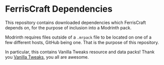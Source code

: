 # FerrisCraft Dependencies
This repository contains downloaded dependencies which FerrisCraft depends on,
for the purpose of inclusion into a Modrinth pack.

Modrinth requires files outside of a `.mrpack` file to be located on one of a few
different hosts, GitHub being one. That is the purpose of this repository.

In particular, this contains Vanilla Tweaks resource and data packs!
Thank you [Vanilla Tweaks](https://vanillatweaks.net/), you all are awesome.

